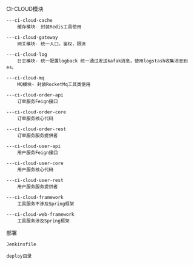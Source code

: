 CI-CLOUD模块

    ---ci-cloud-cache
        缓存模块- 封装Redis工具使用
    
    ---ci-cloud-gateway
        网关模块- 统一入口，鉴权，限流
    
    ---ci-cloud-log
        日志模块- 统一配置logback 统一通过发送kafak消息，使用logstash收集消息到es。
    
    ---ci-cloud-mq
        MQ模块- 封装RocketMq工具类使用
        
    ---ci-cloud-order-api
        订单服务Feign接口
    
    ---ci-cloud-order-core
        订单服务核心代码
    
    ---ci-cloud-order-rest
        订单服务服务提供者
    
    ---ci-cloud-user-api
        用户服务Feign接口
    
    ---ci-cloud-user-core
        用户服务核心代码
    
    ---ci-cloud-user-rest
        用户服务服务提供者
        
    ---ci-cloud-framework
        工具服务不涉及Spring框架
    
    ---ci-cloud-web-framework
        工具服务涉及Spring框架
部署

    Jenkinsfile
    
    deploy目录
